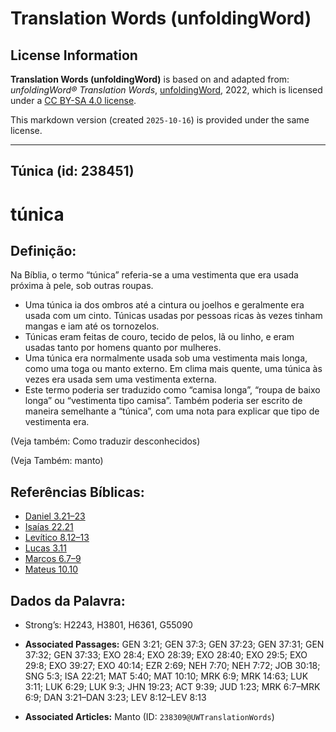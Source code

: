 # Translation Words (unfoldingWord)

## License Information

**Translation Words (unfoldingWord)** is based on and adapted from: _unfoldingWord® Translation Words_, [unfoldingWord](https://unfoldingword.org/utw), 2022, which is licensed under a [CC BY-SA 4.0 license](https://creativecommons.org/licenses/by-sa/4.0/legalcode.en).

This markdown version (created `2025-10-16`) is provided under the same license.



--------------------------------

## Túnica (id: 238451)

túnica
======

Definição:
----------

Na Bíblia, o termo “túnica” referia\-se a uma vestimenta que era usada próxima à pele, sob outras roupas.

* Uma túnica ia dos ombros até a cintura ou joelhos e geralmente era usada com um cinto. Túnicas usadas por pessoas ricas às vezes tinham mangas e iam até os tornozelos.
* Túnicas eram feitas de couro, tecido de pelos, lã ou linho, e eram usadas tanto por homens quanto por mulheres.
* Uma túnica era normalmente usada sob uma vestimenta mais longa, como uma toga ou manto externo. Em clima mais quente, uma túnica às vezes era usada sem uma vestimenta externa.
* Este termo poderia ser traduzido como “camisa longa”, “roupa de baixo longa” ou “vestimenta tipo camisa”. Também poderia ser escrito de maneira semelhante a “túnica”, com uma nota para explicar que tipo de vestimenta era.

(Veja também: Como traduzir desconhecidos)

(Veja Também: manto)

Referências Bíblicas:
---------------------

* [Daniel 3\.21–23](https://ref.ly/Dan3:21-Dan3:23)
* [Isaías 22\.21](https://ref.ly/Isa22:21)
* [Levítico 8\.12–13](https://ref.ly/Lev8:12-Lev8:13)
* [Lucas 3\.11](https://ref.ly/Luke3:11)
* [Marcos 6\.7–9](https://ref.ly/Mark6:7-Mark6:9)
* [Mateus 10\.10](https://ref.ly/Matt10:10)

Dados da Palavra:
-----------------

* Strong’s: H2243, H3801, H6361, G55090

* **Associated Passages:** GEN 3:21; GEN 37:3; GEN 37:23; GEN 37:31; GEN 37:32; GEN 37:33; EXO 28:4; EXO 28:39; EXO 28:40; EXO 29:5; EXO 29:8; EXO 39:27; EXO 40:14; EZR 2:69; NEH 7:70; NEH 7:72; JOB 30:18; SNG 5:3; ISA 22:21; MAT 5:40; MAT 10:10; MRK 6:9; MRK 14:63; LUK 3:11; LUK 6:29; LUK 9:3; JHN 19:23; ACT 9:39; JUD 1:23; MRK 6:7–MRK 6:9; DAN 3:21–DAN 3:23; LEV 8:12–LEV 8:13
* **Associated Articles:** Manto (ID: `238309@UWTranslationWords`)

